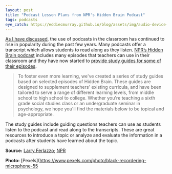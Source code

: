 ```yaml
---
layout: post
title: "Podcast Lesson Plans from NPR's Hidden Brain Podcast"
tags: podcasts
eye_catch: https://eddiecmurray.github.io/blog/assets/img/audio-device-macro-55800.jpg
---
```


[As I have discussed](https://www.eddiecmurray.com/blog/2018/12/14/listenwise_curates_educational_podcasts_for_teachers/), the use of podcasts in the classroom has continued to rise in popularity during the past few years.  Many podcasts offer a transcript which allows students to read along as they listen.  [NPR’s Hidden Brain podcast](https://www.npr.org/series/423302056/hidden-brain) includes many episodes that teachers can use in their classroom and they have now started to [provide study guides for some of their episodes](https://www.npr.org/2017/03/27/518822674/hidden-brain-study-guides-beta).

<!--more-->

>To foster even more learning, we've created a series of study guides based on selected episodes of Hidden Brain. These guides are designed to supplement teachers' existing curricula, and have been tailored to serve a range of different learning levels, from middle school to high school to college. Whether you're teaching a sixth grade social studies class or an undergraduate seminar in psychology, we hope you'll find the materials below to be topical and age-appropriate.

The study guides include guiding questions teachers can use as students listen to the podcast and read along to the transcripts.  These are great resources to introduce a topic or analyze and evaluate the information in a podcasts after students have learned about the topic.

**Source:** [Larry Ferlazzo](https://larryferlazzo.edublogs.org/2019/05/10/nprs-hidden-brain-podcasts-now-provides-lesson-plans-for-many-of-its-shows/); [NPR](https://www.npr.org/2017/03/27/518822674/hidden-brain-study-guides-beta)

**Photo:** [Pexels](https://www.pexels.com/photo/black-recordering-microphone-55
